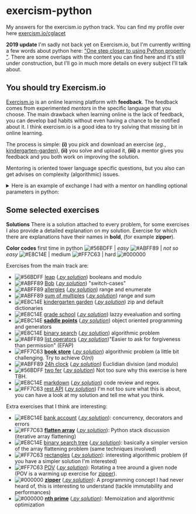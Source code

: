# exercism-python
My answers for the exercism.io python track. You can find my profile over here [exercism.io/cglacet](https://exercism.io/profiles/cglacet)

**2019 update** I'm sadly not back yet on Exercism.io, but I'm currently writting a few words about python here: ["One step closer to using Python properly
"](https://github.com/cglacet/Blog/tree/master/python#one-step-closer-to-using-python-properly). There are some overlaps with the content you can find here and it's still under construction, but I'll go in much more details on every subject I'll talk about.

## You should try Exercism.io
[Exercism.io](https://exercism.io) is an online learning platform with __feedback__. The feedback comes from experimented _mentors_ in the specific language that you choose. The main drawback when learning online is the lack of feedback, you can develop bad habits without even having a chance to be notified about it. I think exercism.io is a good idea to try solving that missing bit in online learning.

The process is simple:
__(i)__ you pick and download an exercise (_eg._, [kindergarten-garden](kindergarten-garden)),
__(ii)__ you solve and upload it,
__(iii)__ a mentor gives you feedback and you both work on improving the solution.

Mentoring is oriented tower language specific questions, but you also can get advises on complexity (algorithmic) issues.
<details>
<summary>
Here is an example of exchange I had with a mentor on handling optional parameters in python:
</summary>


> __Mentor__
>
>  Lines 12-14 could as easily be self.students = sorted(students or Garden.DEFAULT_CHILDREN_NAMES)
>
In my first iteration, [Lines 10-14](https://github.com/cglacet/exercism-python/blob/master/kindergarten-garden/kindergarten_garden_origin.py#L10-L14) looked like:

```python
def __init__(self, diagram, students=None):
    if students is not None:
        self.students = sorted(students)
    else:
        self.students = Garden.DEFAULT_CHILDREN_NAMES
```
>
> __Me__
>
> Isn't that considered a hack, is there a link to the specification of what this code does? I may be a bit old school but in my head, by default I'll always assume OR operator returns a boolean. I looked for it and [I'm not the only one being confused](https://stackoverflow.com/questions/4477850/python-and-or-operators-return-value). On the other hand I kind of like having that done in a single line (as this is an operation that is used a lot).
>
> I searched for a cleaner (to my non-python expert eyes), what do you feel about this:
>
>```python
>sorted(students if students is not None else Garden.DEFAULT_CHILDREN_NAMES)
>```
>
>Or even a bit more hacky version (I don't like too much relying on the fact that `None == False` either):
>```python
>sorted(students if students else Garden.DEFAULT_CHILDREN_NAMES)
>```
>I have to admit that I could use this solution and get over it, just because I would be lazzy to type `is not None` over and over.
>
> __Mentor__
>
> There's no hack, Python's and has always returned either the first operand that is False or the last operand that is True, and Python's `or` has always returned either the first operand that is True or the last operand that is False. The only "problem" here is that should someone explictly pass in an argument for students that is False equivalent (empty string, empty list, 0, empty dict, False, etc), you'll still get the fallback operation instead of either no result without error (empty string, empty list, empty dict) or an obscure error further down your code (0, 0.0, False). In Python None is considered False ... so are a lot of things, use it to your advantage, it's not a design flaw. If you really want to be pedantic, then use the ternary syntax, but be nicer to yourself and do Garden.DEFAULT_CHILREN_NAMES if students is None else students ... not None can hurt people.
>
> __Me__
>
> Ok. This problem you are talking about seems like a very big one to me. If you are used to test for `None` using shortcuts like this you have a pretty big risk of using it on a boolean variable at some point. I really feel like this is something that we should never do just because it can become an automatism. But maybe the bad habit is just to have some "boolean variable" set to None in the first place?
>
> __Mentor__
>
>  I think you're overestimating the problem of a default of `None` and a truth test. First because it's very -- even exceedlingy -- rare that you'll have a well-reasoned bit of code that has a parameter that logically should accept any potential false-y but not None argument passed in and treat it substantially differently than None, and second because in professional practice over millions of lines of code I've seen it bite somebody exactly once. And I couldn't and wouldn't describe what broke as well-reasoned.
>
> __Me__
>
> I'll try to trust you on this one, but I can't promise my paranoia won't catch up ...

This mentor was really thorough and we talk about 3-4 things in such details. To be honest not all mentors will take that much time for you, but a typical exchange will probably teach you at least one thing about the langage.

</details>

## Some selected exercises

**Solutions**
There is a solution attached to every problem, for some exercises I also provide a detailed explanation on my solution.
Exercise for which there are explanations have their names in **bold**, (for example **zipper**).


**Color codes**
first time in python ![#56BDFF](https://via.placeholder.com/10/56BDFF/000000?text=+) | _easy_ ![#ABFF89](https://via.placeholder.com/10/ABFF89/000000?text=+) | _not so easy_ ![#E8C14E](https://via.placeholder.com/10/E8C14E/000000?text=+) | medium ![#FF7C63](https://via.placeholder.com/10/FF7C63/000000?text=+) | hard ![#000000](https://via.placeholder.com/10/000000/000000?text=+)

Exercises from the main track are:
 - ![#56BDFF](https://via.placeholder.com/10/56BDFF/000000?text=+) [leap](leap) ([_.py solution_](leap/leap.py)) booleans and modulo
 - ![#ABFF89](https://via.placeholder.com/10/ABFF89/000000?text=+) [Bob](bob) ([_.py solution_](bob/bob.py)) "switch-cases"
 - ![#ABFF89](https://via.placeholder.com/10/ABFF89/000000?text=+) [allergies](allergies) ([_.py solution_](allergies/allergies.py)) range and enumerate
 - ![#ABFF89](https://via.placeholder.com/10/ABFF89/000000?text=+) [sum of multiples](sum-of-multiples) ([_.py solution_](sum-of-multiples/sum_of_multiples.py)) range and sum
 - ![#E8C14E](https://via.placeholder.com/10/E8C14E/000000?text=+) [kindergarten garden](kindergarten-garden) ([_.py solution_](kindergarten-garden/kindergarten_garden.py)) zip and default dictionaries
 - ![#E8C14E](https://via.placeholder.com/10/E8C14E/000000?text=+) [grade school](grade-school) ([_.py solution_](grade-school/grade_school.py)) lazzy evealuation and sorting
 - ![#E8C14E](https://via.placeholder.com/10/E8C14E/000000?text=+) [**saddle points**](saddle-points#saddle-points) ([_.py solution_](saddle-points/saddle_points.py)) object oriented programming and generators
 - ![#E8C14E](https://via.placeholder.com/10/E8C14E/000000?text=+) [binary search](binary-search) ([_.py solution_](binary-search/binary_search.py)) algorithmic problem
 - ![#ABFF89](https://via.placeholder.com/10/ABFF89/000000?text=+) [list operators](list-ops) ([_.py solution_](list-ops/list_ops.py))"Easier to ask for forgiveness than permission" (EFAP)
 - ![#FF7C63](https://via.placeholder.com/10/FF7C63/000000?text=+) [**book store**](book-store#book-store) ([_.py solution_](book-store/book_store.py)) algorithmic problem (a little bit challenging. Try to achieve _O(n)_)
 - ![#ABFF89](https://via.placeholder.com/10/ABFF89/000000?text=+) [24h clock](clock) ([_.py solution_](clock/clock.py)) Euclidian division (and modulo)
 - ![#56BDFF](https://via.placeholder.com/10/56BDFF/000000?text=+) [two fer](two-fer) ([_.py solution_](two-fer/two_fer.py)) Not too sure why this exercise is here TBH.
 - ![#E8C14E](https://via.placeholder.com/10/E8C14E/000000?text=+) [markdown](markdown) ([_.py solution_](markdown/markdown.py)) code review and regex.
 - ![#FF7C63](https://via.placeholder.com/10/FF7C63/000000?text=+) [rest API](rest-api) ([_.py solution_](rest-api/rest_api.py)) I'm not too sure what this is about, you can have a look at my solution and tell me what you think.

Extra exercises that I think are interesting:
 - ![#E8C14E](https://via.placeholder.com/10/E8C14E/000000?text=+) [bank account](bank-account) ([_.py solution_](bank-account/bank_account.py)): concurrency, decorators and errors
 - ![#FF7C63](https://via.placeholder.com/10/FF7C63/000000?text=+) [**flatten array**](flatten-array#flatten-array) ([_.py solution_](flatten-array/flatten_array.py)): Python stack discussion (iterative array flattening)
 - ![#E8C14E](https://via.placeholder.com/10/E8C14E/000000?text=+) [binary search tree](binary-search-tree) ([_.py solution_](binary-search-tree/binary_search_tree.py)): basically a simpler version of the array flattening problem (same techniques involved)
 - ![#FF7C63](https://via.placeholder.com/10/FF7C63/000000?text=+) [rectangles](rectangles) ([_.py solution_](rectangles/rectangles.py)): interesting algorithmic problem (if you have a simpler solution I'm interested)
 - ![#FF7C63](https://via.placeholder.com/10/FF7C63/000000?text=+) [POV](pov) ([_.py solution_](pov/pov.py)): Rotating a tree around a given node (POV is a warming up exercise for [zipper](zipper)).
 - ![#000000](https://via.placeholder.com/10/000000/000000?text=+) [**zipper**](zipper#zipper) ([_.py solution_](zipper/clean_zipper.py)): A programming concept I had never heard of, this is interesting to understand (tackle immutability and performances)
 - ![#000000](https://via.placeholder.com/10/E8C14E/000000?text=+) [**nth prime**](nth-prime#computing-the-nth-prime) ([_.py solution_](nth-prime/nth_prime.py)): Memoization and algorithmic optimization
